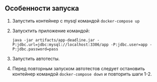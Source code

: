 ## Особенности запуска
1. Запустить контейнер с mysql командой `docker-compose up`
2. Запусктить приложение командой:
    ```
    java -jar artifacts/app-deadline.jar -P:jdbc.url=jdbc:mysql://localhost:3306/app -P:jdbc.user=app -P:jdbc.password=pass
    ```

3. Запустить автотесты.
4. Перед повторным запуском автотестов следует остановить контейнер командой `docker-compose down` и повторить шаги 1-2.
